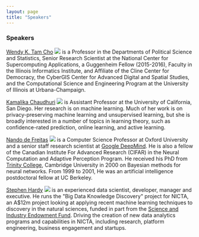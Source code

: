 ```yaml
---
layout: page
title: "Speakers"
---
```


### Speakers

[Wendy K. Tam Cho](http://cho.pol.illinois.edu/wendy/)
<img src="https://apps.atlas.illinois.edu/CVStorage/images/users/wendycho" class="speaker-left">
is a Professor in the Departments of Political Science and Statistics, Senior Research Scientist at the National Center for Supercomputing Applications, a Guggenheim Fellow (2015-2016), Faculty in the Illinois Informatics Institute, and Affiliate of the Cline Center for Democracy, the CyberGIS Center for Advanced Digital and Spatial Studies, and the Computational Science and Engineering Program at the University of Illinois at Urbana-Champaign.

[Kamalika Chaudhuri](http://cseweb.ucsd.edu/~kamalika/)
<img src="http://cseweb.ucsd.edu/~kamalika/kamalika.jpg" class="speaker-right">
is Assistant Professor at the University of California, San Diego. Her research
is on machine learning. Much of her work is on privacy-preserving machine learning
and unsupervised learning, but she is broadly interested in a number of topics
in learning theory, such as confidence-rated prediction, online learning, and active learning.

[Nando de Freitas](http://www.cs.ubc.ca/~nando/)
<img src="http://www.cs.ubc.ca/~nando/photos/nandoParis2.JPG" class="speaker-left">
is a Computer Science Professor at Oxford University and a senior staff research scientist at [Google DeepMind](http://deepmind.com). He is also a fellow of the Canadian Institute For Advanced Research (CIFAR) in the Neural Computation and Adaptive Perception Program. He received his PhD from [Trinity College](http://www.trin.cam.ac.uk), Cambridge University in 2000 on Bayesian methods for neural networks. From 1999 to 2001, He was an artificial intelligence postdoctoral fellow at UC Berkeley.


[Stephen Hardy](https://www.linkedin.com/pub/stephen-hardy/1/43/4ba)
<img src="https://media.licdn.com/mpr/mpr/shrinknp_400_400/p/3/000/0b4/276/3bc151d.jpg" class="speaker-right">
is an experienced data scientist, developer, manager and executive. He runs the "Big Data Knowledge Discovery" project for NICTA, an A$12m project looking at applying recent machine learning techniques to discovery in the natural sciences, funded in part from the [Science and Industry Endowment Fund](www.sief.org). Driving the creation of new data analytics programs and capabilities in NICTA, including research, platform engineering, business engagement and startups.
